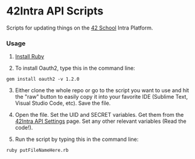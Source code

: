 # 42Intra API Scripts
Scripts for updating things on the [42 School](https://www.42.us.org/)  Intra Platform.

### Usage

1. [Install Ruby](https://www.ruby-lang.org/en/documentation/installation/)

2. To install Oauth2, type this in the command line:
```
gem install oauth2 -v 1.2.0
```
3. Either clone the whole repo or go to the script you want to use and hit the "raw" button to easily copy it into your favorite IDE (Sublime Text, Visual Studio Code, etc). Save the file.

4. Open the file. Set the UID and SECRET variables. Get them from the [42Intra API Settings](https://profile.intra.42.fr/oauth/applications) page.  Set any other relevant variables (Read the code!).

5. Run the script by typing this in the command line:
```
ruby putFileNameHere.rb
```
